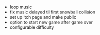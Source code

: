 - loop music
- fix music delayed til first snowball collision
- set up itch page and make public
- option to start new game after game over
- configurable difficulty
